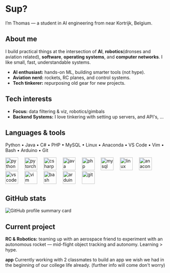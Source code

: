 # Sup?

I’m Thomas — a student in AI engineering from near Kortrijk, Belgium.

## About me
I build practical things at the intersection of **AI**, **robotics**(dronses and aviation related), **software**, **operating systems**, and **computer networks**. I like small, fast, understandable systems.

- **AI enthusiast:** hands-on ML, building smarter tools (not hype).
- **Aviation nerd:** rockets, RC planes, and control systems.
- **Tech tinkerer:** repurposing old gear for new projects.

## Tech interests
- **Focus:** data filtering & viz, robotics/gimbals  
- **Backend Systems:** I love tinkering with setting up servers, and API's, ...

  

## Languages & tools
Python • Java • C# • PHP • MySQL • Linux • Anaconda • VS Code • Vim • Bash • Arduino • Git

<div align="left">
  <img src="https://cdn.jsdelivr.net/gh/devicons/devicon/icons/python/python-original.svg" height="40" alt="python" />
  <img width="12" />
  <img src="https://cdn.jsdelivr.net/gh/devicons/devicon/icons/pytorch/pytorch-original.svg" height="40" alt="pytorch" />
  <img width="12" />
  <img src="https://cdn.jsdelivr.net/gh/devicons/devicon/icons/csharp/csharp-original.svg" height="40" alt="csharp" />
  <img width="12" />
  <img src="https://cdn.jsdelivr.net/gh/devicons/devicon/icons/java/java-original.svg" height="40" alt="java" />
  <img width="12" />
  <img src="https://cdn.jsdelivr.net/gh/devicons/devicon/icons/php/php-original.svg" height="40" alt="php" />
  <img width="12" />
  <img src="https://cdn.jsdelivr.net/gh/devicons/devicon/icons/mysql/mysql-original.svg" height="40" alt="mysql" />
  <img width="12" />
  <img src="https://cdn.jsdelivr.net/gh/devicons/devicon/icons/linux/linux-original.svg" height="40" alt="linux" />
  <img width="12" />
  <img src="https://cdn.jsdelivr.net/gh/devicons/devicon/icons/anaconda/anaconda-original.svg" height="40" alt="anaconda" />
  <img width="12" />
  <img src="https://cdn.jsdelivr.net/gh/devicons/devicon/icons/vscode/vscode-original.svg" height="40" alt="vscode" />
  <img width="12" />
  <img src="https://cdn.jsdelivr.net/gh/devicons/devicon/icons/vim/vim-original.svg" height="40" alt="vim" />
  <img width="12" />
  <img src="https://cdn.jsdelivr.net/gh/devicons/devicon/icons/bash/bash-original.svg" height="40" alt="bash" />
  <img width="12" />
  <img src="https://cdn.jsdelivr.net/gh/devicons/devicon/icons/arduino/arduino-original.svg" height="40" alt="arduino" />
  <img width="12" />
  <img src="https://cdn.jsdelivr.net/gh/devicons/devicon/icons/git/git-original.svg" height="40" alt="git" />
</div>

## GitHub stats
![GitHub profile summary card](https://github-profile-summary-cards.vercel.app/api/cards/profile-details?username=aesaertthomas&theme=dracula)

## Current project
**RC & Robotics:** teaming up with an aerospace friend to experiment with an autonomous rocket — mid-flight object tracking and autonomy. Learning > hype.

**app** Currently working with 2 classmates to build an app we wish we had in the beginning of our college life already. (further info will come don't worry)

